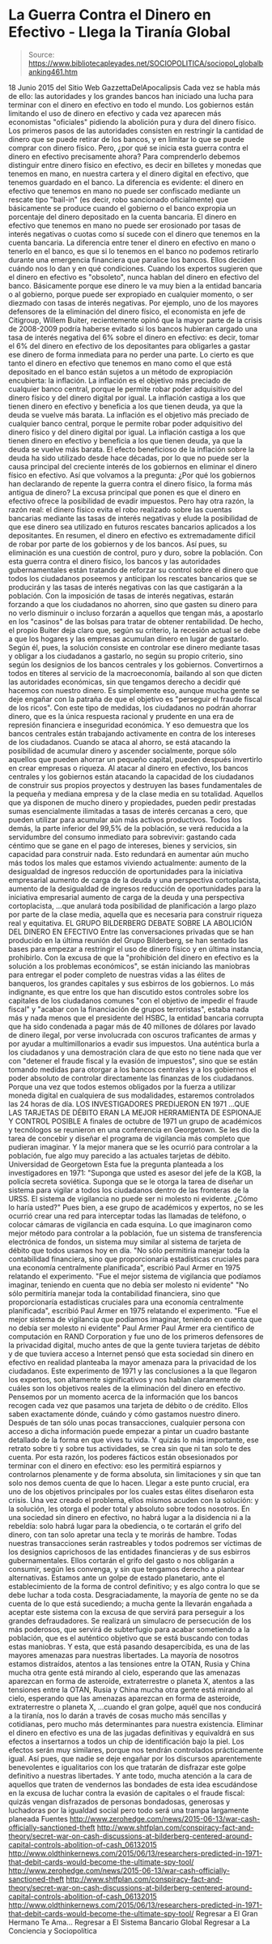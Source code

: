 # La Guerra Contra el Dinero en Efectivo - Llega la Tiranía Global

> Source: https://www.bibliotecapleyades.net/SOCIOPOLITICA/sociopol_globalbanking461.htm

18 Junio 2015
del Sitio Web GazzettaDelApocalipsis
Cada vez se habla más de ello:
las autoridades y los grandes bancos han iniciado una lucha para terminar con el dinero en efectivo en todo el mundo.
Los gobiernos están limitando el uso de dinero en efectivo y cada vez aparecen más economistas "oficiales" pidiendo la abolición pura y dura del dinero físico. Los primeros pasos de las autoridades consisten en restringir la cantidad de dinero que se puede retirar de los bancos, y en limitar lo que se puede comprar con dinero físico. Pero, ¿por qué se inicia esta guerra contra el dinero en efectivo precisamente ahora?
Para comprenderlo debemos distinguir entre dinero físico en efectivo, es decir en billetes y monedas que tenemos en mano, en nuestra cartera y el dinero digital en efectivo, que tenemos guardado en el banco. La diferencia es evidente: el dinero en efectivo que tenemos en mano no puede ser confiscado mediante un rescate tipo "bail-in" (es decir, robo sancionado oficialmente) que básicamente se produce cuando el gobierno o el banco expropia un porcentaje del dinero depositado en la cuenta bancaria.
El dinero en efectivo que tenemos en mano no puede ser erosionado por tasas de interés negativas o cuotas como sí sucede con el dinero que tenemos en la cuenta bancaria. La diferencia entre tener el dinero en efectivo en mano o tenerlo en el banco, es que si lo tenemos en el banco no podemos retirarlo durante una emergencia financiera que paralice los bancos. Ellos deciden cuándo nos lo dan y en qué condiciones. Cuando los expertos sugieren que el dinero en efectivo es "obsoleto", nunca hablan del dinero en efectivo del banco.
Básicamente porque ese dinero le va muy bien a la entidad bancaria o al gobierno, porque puede ser expropiado en cualquier momento, o ser diezmado con tasas de interés negativas.
Por ejemplo, uno de los mayores defensores de la eliminación del dinero físico, el economista en jefe de Citigroup, Willem Buiter, recientemente opinó que la mayor parte de la crisis de 2008-2009 podría haberse evitado si los bancos hubieran cargado una tasa de interés negativa del 6% sobre el dinero en efectivo: es decir, tomar el 6% del dinero en efectivo de los depositantes para obligarles a gastar ese dinero de forma inmediata para no perder una parte. Lo cierto es que tanto el dinero en efectivo que tenemos en mano como el que está depositado en el banco están sujetos a un método de expropiación encubierta: la inflación.
La inflación es el objetivo más preciado de cualquier banco central, porque le permite robar poder adquisitivo del dinero físico y del dinero digital por igual. La inflación castiga a los que tienen dinero en efectivo y beneficia a los que tienen deuda, ya que la deuda se vuelve más barata.
La inflación es el objetivo más preciado de cualquier banco central, porque le permite robar poder adquisitivo del dinero físico y del dinero digital por igual.
La inflación castiga a los que tienen dinero en efectivo y beneficia a los que tienen deuda, ya que la deuda se vuelve más barata.
El efecto beneficioso de la inflación sobre la deuda ha sido utilizado desde hace décadas, por lo que no puede ser la causa principal del creciente interés de los gobiernos en eliminar el dinero físico en efectivo.
Así que volvamos a la pregunta:
¿Por qué los gobiernos han declarando de repente la guerra contra el dinero físico, la forma más antigua de dinero?
La excusa principal que ponen es que el dinero en efectivo ofrece la posibilidad de evadir impuestos.
Pero hay otra razón, la razón real:
el dinero físico evita el robo realizado sobre las cuentas bancarias mediante las tasas de interés negativas y elude la posibilidad de que ese dinero sea utilizado en futuros rescates bancarios aplicados a los depositantes.
En resumen, el dinero en efectivo es extremadamente difícil de robar por parte de los gobiernos y de los bancos.
Así pues, su eliminación es una cuestión de control, puro y duro, sobre la población. Con esta guerra contra el dinero físico, los bancos y las autoridades gubernamentales están tratando de reforzar su control sobre el dinero que todos los ciudadanos poseemos y anticipan los rescates bancarios que se producirán y las tasas de interés negativas con las que castigarán a la población. Con la imposición de tasas de interés negativas, estarán forzando a que los ciudadanos no ahorren, sino que gasten su dinero para no verlo disminuir o incluso forzarán a aquellos que tengan más, a apostarlo en los "casinos" de las bolsas para tratar de obtener rentabilidad. De hecho, el propio Buiter deja claro que, según su criterio, la recesión actual se debe a que los hogares y las empresas acumulan dinero en lugar de gastarlo.
Según él, pues, la solución consiste en controlar ese dinero mediante tasas y obligar a los ciudadanos a gastarlo, no según su propio criterio, sino según los designios de los bancos centrales y los gobiernos. Convertirnos a todos en títeres al servicio de la macroeconomía, bailando al son que dicten las autoridades económicas, sin que tengamos derecho a decidir qué hacemos con nuestro dinero. Es simplemente eso, aunque mucha gente se deje engañar con la patraña de que el objetivo es "perseguir el fraude fiscal de los ricos".
Con este tipo de medidas, los ciudadanos no podrán ahorrar dinero, que es la única respuesta racional y prudente en una era de represión financiera e inseguridad económica.
Y eso demuestra que los bancos centrales están trabajando activamente en contra de los intereses de los ciudadanos. Cuando se ataca al ahorro, se está atacando la posibilidad de acumular dinero y ascender socialmente, porque sólo aquellos que pueden ahorrar un pequeño capital, pueden después invertirlo en crear empresas o riqueza. Al atacar al dinero en efectivo, los bancos centrales y los gobiernos están atacando la capacidad de los ciudadanos de construir sus propios proyectos y destruyen las bases fundamentales de la pequeña y mediana empresa y de la clase media en su totalidad.
Aquellos que ya disponen de mucho dinero y propiedades, pueden pedir prestadas sumas esencialmente ilimitadas a tasas de interés cercanas a cero, que pueden utilizar para acumular aún más activos productivos.
Todos los demás, la parte inferior del 99,5% de la población, se verá reducida a la servidumbre del consumo inmediato para sobrevivir:
gastando cada céntimo que se gane en el pago de intereses, bienes y servicios, sin capacidad para construir nada.
Esto redundará en aumentar aún mucho más todos los males que estamos viviendo actualmente:
aumento de la desigualdad de ingresos reducción de oportunidades para la iniciativa empresarial aumento de carga de la deuda y una perspectiva cortoplacista,
aumento de la desigualdad de ingresos
reducción de oportunidades para la iniciativa empresarial
aumento de carga de la deuda y una perspectiva cortoplacista,
...que anulará toda posibilidad de planificación a largo plazo por parte de la clase media, aquella que es necesaria para construir riqueza real y equitativa.
EL GRUPO BILDERBERG DEBATE SOBRE LA ABOLICIÓN DEL DINERO EN EFECTIVO Entre las conversaciones privadas que se han producido en la última reunión del Grupo Bilderberg, se han sentado las bases para empezar a restringir el uso de dinero físico y en última instancia, prohibirlo. Con la excusa de que la "prohibición del dinero en efectivo es la solución a los problemas económicos", se están iniciando las maniobras para entregar el poder completo de nuestras vidas a las élites de banqueros, los grandes capitales y sus esbirros de los gobiernos. Lo más indignante, es que entre los que han discutido estos controles sobre los capitales de los ciudadanos comunes "con el objetivo de impedir el fraude fiscal" y "acabar con la financiación de grupos terroristas", estaba nada más y nada menos que el presidente del HSBC, la entidad bancaria corrupta que ha sido condenada a pagar más de 40 millones de dólares por lavado de dinero ilegal, por verse involucrada con oscuros traficantes de armas y por ayudar a multimillonarios a evadir sus impuestos.
Una auténtica burla a los ciudadanos y una demostración clara de que esto no tiene nada que ver con "detener el fraude fiscal y la evasión de impuestos", sino que se están tomando medidas para otorgar a los bancos centrales y a los gobiernos el poder absoluto de controlar directamente las finanzas de los ciudadanos. Porque una vez que todos estemos obligados por la fuerza a utilizar moneda digital en cualquiera de sus modalidades, estaremos controlados las 24 horas de día.
LOS INVESTIGADORES PREDIJERON EN 1971
...QUE LAS TARJETAS DE DÉBITO ERAN LA MEJOR HERRAMIENTA DE ESPIONAJE Y CONTROL POSIBLE A finales de octubre de 1971 un grupo de académicos y tecnólogos se reunieron en una conferencia en Georgetown. Se les dio la tarea de concebir y diseñar el programa de vigilancia más completo que pudieran imaginar. Y la mejor manera que se les ocurrió para controlar a la población, fue algo muy parecido a las actuales tarjetas de débito.
Universidad de Georgetown
Esta fue la pregunta planteada a los investigadores en 1971:
"Suponga que usted es asesor del jefe de la KGB, la policía secreta soviética. Suponga que se le otorga la tarea de diseñar un sistema para vigilar a todos los ciudadanos dentro de las fronteras de la URSS. El sistema de vigilancia no puede ser ni molesto ni evidente. ¿Cómo lo haría usted?"
Pues bien, a ese grupo de académicos y expertos, no se les ocurrió crear una red para interceptar todas las llamadas de teléfono, o colocar cámaras de vigilancia en cada esquina. Lo que imaginaron como mejor método para controlar a la población, fue un sistema de transferencia electrónica de fondos, un sistema muy similar al sistema de tarjeta de débito que todos usamos hoy en día.
"No sólo permitiría manejar toda la contabilidad financiera, sino que proporcionaría estadísticas cruciales para una economía centralmente planificada", escribió Paul Armer en 1975 relatando el experimento. "Fue el mejor sistema de vigilancia que podíamos imaginar, teniendo en cuenta que no debía ser molesto ni evidente"
"No sólo permitiría manejar toda la contabilidad financiera, sino que proporcionaría estadísticas cruciales para una economía centralmente planificada", escribió Paul Armer en 1975 relatando el experimento.
"Fue el mejor sistema de vigilancia que podíamos imaginar, teniendo en cuenta que no debía ser molesto ni evidente"
Paul Armer
Paul Armer era científico de computación en RAND Corporation y fue uno de los primeros defensores de la privacidad digital, mucho antes de que la gente tuviera tarjetas de débito y de que tuviera acceso a Internet pensó que esta sociedad sin dinero en efectivo en realidad planteaba la mayor amenaza para la privacidad de los ciudadanos. Este experimento de 1971 y las conclusiones a la que llegaron los expertos, son altamente significativos y nos hablan claramente de cuáles son los objetivos reales de la eliminación del dinero en efectivo. Pensemos por un momento acerca de la información que los bancos recogen cada vez que pasamos una tarjeta de débito o de crédito. Ellos saben exactamente dónde, cuándo y cómo gastamos nuestro dinero.
Después de tan sólo unas pocas transacciones, cualquier persona con acceso a dicha información puede empezar a pintar un cuadro bastante detallado de la forma en que vives tu vida.
Y quizás lo más importante, ese retrato sobre ti y sobre tus actividades, se crea sin que ni tan solo te des cuenta. Por esta razón, los poderes fácticos están obsesionados por terminar con el dinero en efectivo: eso les permitirá espiarnos y controlarnos plenamente y de forma absoluta, sin limitaciones y sin que tan solo nos demos cuenta de que lo hacen. Llegar a este punto crucial, era uno de los objetivos principales por los cuales estas élites diseñaron esta crisis. Una vez creado el problema, ellos mismos acuden con la solución: y la solución, les otorga el poder total y absoluto sobre todos nosotros. En una sociedad sin dinero en efectivo, no habrá lugar a la disidencia ni a la rebeldía:
solo habrá lugar para la obediencia, o te cortarán el grifo del dinero, con tan solo apretar una tecla y te morirás de hambre.
Todas nuestras transacciones serán rastreables y todos podremos ser víctimas de los designios caprichosos de las entidades financieras y de sus esbirros gubernamentales. Ellos cortarán el grifo del gasto o nos obligarán a consumir, según les convenga, y sin que tengamos derecho a plantear alternativas. Estamos ante un golpe de estado planetario, ante el establecimiento de la forma de control definitivo; y es algo contra lo que se debe luchar a toda costa. Desgraciadamente, la mayoría de gente no se da cuenta de lo que está sucediendo; a mucha gente la llevarán engañada a aceptar este sistema con la excusa de que servirá para perseguir a los grandes defraudadores. Se realizará un simulacro de persecución de los más poderosos, que servirá de subterfugio para acabar sometiendo a la población, que es el auténtico objetivo que se está buscando con todas estas maniobras. Y esta, que está pasando desapercibida, es una de las mayores amenazas para nuestras libertades.
La mayoría de nosotros estamos distraídos,
atentos a las tensiones entre la OTAN, Rusia y China mucha otra gente está mirando al cielo, esperando que las amenazas aparezcan en forma de asteroide, extraterrestre o planeta X,
atentos a las tensiones entre la OTAN, Rusia y China
mucha otra gente está mirando al cielo, esperando que las amenazas aparezcan en forma de asteroide, extraterrestre o planeta X,
...cuando el gran golpe, aquél que nos conducirá a la tiranía, nos lo darán a través de cosas mucho más sencillas y cotidianas, pero mucho más determinantes para nuestra existencia. Eliminar el dinero en efectivo es una de las jugadas definitivas y equivaldrá en sus efectos a insertarnos a todos un chip de identificación bajo la piel. Los efectos serán muy similares, porque nos tendrán controlados prácticamente igual. Así pues, que nadie se deje engañar por los discursos aparentemente benevolentes e igualitarios con los que tratarán de disfrazar este golpe definitivo a nuestras libertades. Y ante todo, mucha atención a la cara de aquellos que traten de vendernos las bondades de esta idea escudándose en la excusa de luchar contra la evasión de capitales o el fraude fiscal:
quizás vengan disfrazados de personas bondadosas, generosas y luchadoras por la igualdad social pero todo será una trampa largamente planeada
Fuentes
http://www.zerohedge.com/news/2015-06-13/war-cash-officially-sanctioned-theft http://www.shtfplan.com/conspiracy-fact-and-theory/secret-war-on-cash-discussions-at-bilderberg-centered-around-capital-controls-abolition-of-cash_06132015 http://www.oldthinkernews.com/2015/06/13/researchers-predicted-in-1971-that-debit-cards-would-become-the-ultimate-spy-tool/
http://www.zerohedge.com/news/2015-06-13/war-cash-officially-sanctioned-theft
http://www.shtfplan.com/conspiracy-fact-and-theory/secret-war-on-cash-discussions-at-bilderberg-centered-around-capital-controls-abolition-of-cash_06132015
http://www.oldthinkernews.com/2015/06/13/researchers-predicted-in-1971-that-debit-cards-would-become-the-ultimate-spy-tool/
Regresar a El Gran Hermano Te Ama...
Regresar a El Sistema Bancario Global
Regresar a La Conciencia y Sociopolítica
